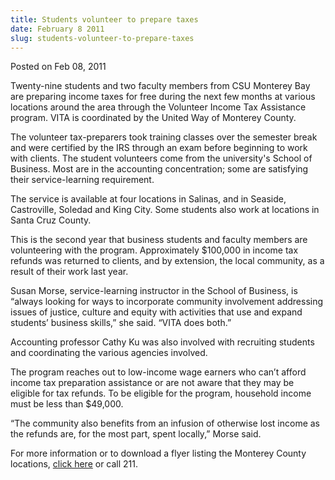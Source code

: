 ```yaml
---
title: Students volunteer to prepare taxes
date: February 8 2011
slug: students-volunteer-to-prepare-taxes
---
```


 



<span class="date">Posted on Feb 08, 2011    </span>
<p>Twenty-nine students and two faculty members from CSU Monterey
Bay are preparing income taxes for free during the next few months
at various locations around the area through the Volunteer Income
Tax Assistance program. VITA is coordinated by the United Way of
Monterey County.</p>
<p>The volunteer tax-preparers took training classes over the
semester break and were certified by the IRS through an exam before
beginning to work with clients. The student volunteers come from
the university&apos;s School of Business. Most are in the accounting
concentration; some are satisfying their service-learning
requirement.</p>
<p>The service is available at four locations in Salinas, and in
Seaside, Castroville, Soledad and King City. Some students also
work at locations in Santa Cruz County.</p>
<p>This is the second year that business students and faculty
members are volunteering with the program. Approximately $100,000
in income tax refunds was returned to clients, and by extension,
the local community, as a result of their work last year.</p>
<p>Susan Morse, service-learning instructor in the School of
Business, is &#x201C;always looking for ways to incorporate community
involvement addressing issues of justice, culture and equity with
activities that use and expand students&#x2019; business skills,&#x201D; she
said. &#x201C;VITA does both.&#x201D;</p>
<p>Accounting professor Cathy Ku was also involved with recruiting
students and coordinating the various agencies involved.</p>
<p>The program reaches out to low-income wage earners who can&#x2019;t
afford income tax preparation assistance or are not aware that they
may be eligible for tax refunds. To be eligible for the program,
household income must be less than $49,000.</p>
<p>&#x201C;The community also benefits from an infusion of otherwise lost
income as the refunds are, for the most part, spent locally,&#x201D; Morse
said.</p>
<p>For more information or to download a flyer listing the Monterey
County locations, <a href="https://www.unitedwaymcca.org/Free_Tax_Assistance_Program.php" rel="nofollow">click here</a> or call 211.</p>
<p><br>
&#xA0;</br></p>





 
